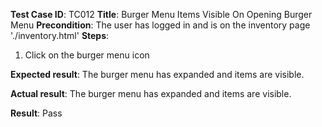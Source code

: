 **Test Case ID**: TC012
**Title**: Burger Menu Items Visible On Opening Burger Menu
**Precondition**: The user has logged in and is on the inventory page './inventory.html'
**Steps**:
1. Click on the burger menu icon

**Expected result**: The burger menu has expanded and items are visible.

**Actual result**: The burger menu has expanded and items are visible.

**Result**: Pass